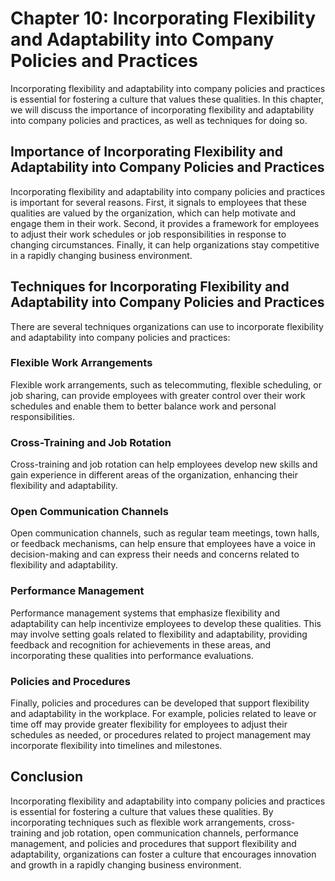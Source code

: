 Chapter 10: Incorporating Flexibility and Adaptability into Company Policies and Practices
==========================================================================================

Incorporating flexibility and adaptability into company policies and practices is essential for fostering a culture that values these qualities. In this chapter, we will discuss the importance of incorporating flexibility and adaptability into company policies and practices, as well as techniques for doing so.

Importance of Incorporating Flexibility and Adaptability into Company Policies and Practices
--------------------------------------------------------------------------------------------

Incorporating flexibility and adaptability into company policies and practices is important for several reasons. First, it signals to employees that these qualities are valued by the organization, which can help motivate and engage them in their work. Second, it provides a framework for employees to adjust their work schedules or job responsibilities in response to changing circumstances. Finally, it can help organizations stay competitive in a rapidly changing business environment.

Techniques for Incorporating Flexibility and Adaptability into Company Policies and Practices
---------------------------------------------------------------------------------------------

There are several techniques organizations can use to incorporate flexibility and adaptability into company policies and practices:

### Flexible Work Arrangements

Flexible work arrangements, such as telecommuting, flexible scheduling, or job sharing, can provide employees with greater control over their work schedules and enable them to better balance work and personal responsibilities.

### Cross-Training and Job Rotation

Cross-training and job rotation can help employees develop new skills and gain experience in different areas of the organization, enhancing their flexibility and adaptability.

### Open Communication Channels

Open communication channels, such as regular team meetings, town halls, or feedback mechanisms, can help ensure that employees have a voice in decision-making and can express their needs and concerns related to flexibility and adaptability.

### Performance Management

Performance management systems that emphasize flexibility and adaptability can help incentivize employees to develop these qualities. This may involve setting goals related to flexibility and adaptability, providing feedback and recognition for achievements in these areas, and incorporating these qualities into performance evaluations.

### Policies and Procedures

Finally, policies and procedures can be developed that support flexibility and adaptability in the workplace. For example, policies related to leave or time off may provide greater flexibility for employees to adjust their schedules as needed, or procedures related to project management may incorporate flexibility into timelines and milestones.

Conclusion
----------

Incorporating flexibility and adaptability into company policies and practices is essential for fostering a culture that values these qualities. By incorporating techniques such as flexible work arrangements, cross-training and job rotation, open communication channels, performance management, and policies and procedures that support flexibility and adaptability, organizations can foster a culture that encourages innovation and growth in a rapidly changing business environment.
